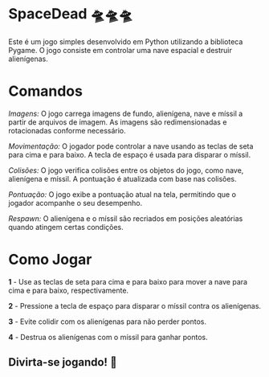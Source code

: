 # SpaceDead 🛸🛸🛸

Este é um jogo simples desenvolvido em Python utilizando a biblioteca Pygame. O jogo consiste em controlar uma nave espacial e destruir alienígenas.

# Comandos

*Imagens:* O jogo carrega imagens de fundo, alienígena, nave e míssil a partir de arquivos de imagem. As imagens são redimensionadas e rotacionadas conforme necessário.

*Movimentação:* O jogador pode controlar a nave usando as teclas de seta para cima e para baixo. A tecla de espaço é usada para disparar o míssil.

*Colisões:* O jogo verifica colisões entre os objetos do jogo, como nave, alienígena e míssil. A pontuação é atualizada com base nas colisões.

*Pontuação:* O jogo exibe a pontuação atual na tela, permitindo que o jogador acompanhe o seu desempenho.

*Respawn:* O alienígena e o míssil são recriados em posições aleatórias quando atingem certas condições.

# Como Jogar

**1** - Use as teclas de seta para cima e para baixo para mover a nave para cima e para baixo, respectivamente.

**2** - Pressione a tecla de espaço para disparar o míssil contra os alienígenas.

**3** - Evite colidir com os alienígenas para não perder pontos.

**4** - Destrua os alienígenas com o míssil para ganhar pontos.

## Divirta-se jogando! 🚀
